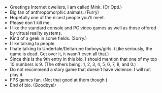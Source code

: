- Greetings Internet dwellers, I am called Mink. (Or Opti.)
- Big fan of anthropomorphic animals. (Furry)
- Hopefully one of the nicest people you'll meet.
- Please don't kill me.
- I like the standard console and PC video games as well as those offered by virtual reality systems.
- Kind of a geek in some fields. (Sorry.)
- I like talking to people.
- I hate talking to Undertale/Deltarune fanboys/girls. (Like seriously, the game is dead. Get over it, it wasn't even all that.)
- Since this is the 9th entry in this bio, I should mention that one of my top 10 numbers is 9. (The others being: 1, 2, 3, 4, 5, 6, 7, 8, and 0.)
- Do not recommend a story game that doesn't have violence. I will not play it.
- FPS games fan. (Not that good at them though.)
- End of bio. (Goodbye!)
